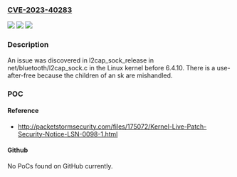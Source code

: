 ### [CVE-2023-40283](https://cve.mitre.org/cgi-bin/cvename.cgi?name=CVE-2023-40283)
![](https://img.shields.io/static/v1?label=Product&message=n%2Fa&color=blue)
![](https://img.shields.io/static/v1?label=Version&message=n%2Fa&color=blue)
![](https://img.shields.io/static/v1?label=Vulnerability&message=n%2Fa&color=brighgreen)

### Description

An issue was discovered in l2cap_sock_release in net/bluetooth/l2cap_sock.c in the Linux kernel before 6.4.10. There is a use-after-free because the children of an sk are mishandled.

### POC

#### Reference
- http://packetstormsecurity.com/files/175072/Kernel-Live-Patch-Security-Notice-LSN-0098-1.html

#### Github
No PoCs found on GitHub currently.

